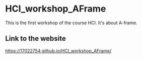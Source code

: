 # HCI_workshop_AFrame
 This is the first workshop of the course HCI. It's about A-frame.

## Link to the website
https://17022754.github.io/HCI_workshop_AFrame/ 